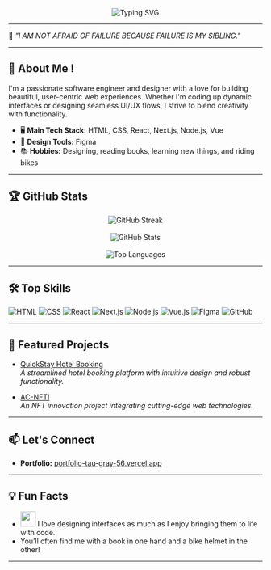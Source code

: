 <!-- Typing SVG Animation -->
<p align="center">
  <img src="https://readme-typing-svg.demolab.com?font=Fira+Code&size=22&duration=3000&pause=1000&color=F7971E&center=true&vCenter=true&width=435&lines=Hi%2C+I'm+Joyel+%F0%9F%91%8B;Software+Engineer+%26+Designer;Welcome+to+my+GitHub+Profile!" alt="Typing SVG" />
</p>

---

🌟 _"I AM NOT AFRAID OF FAILURE BECAUSE FAILURE IS MY SIBLING."_

---

## 🚀 About Me !

I'm a passionate software engineer and designer with a love for building beautiful, user-centric web experiences. Whether I'm coding up dynamic interfaces or designing seamless UI/UX flows, I strive to blend creativity with functionality.

- 🖥️ **Main Tech Stack:** HTML, CSS, React, Next.js, Node.js, Vue  
- 🎨 **Design Tools:** Figma  
- 📚 **Hobbies:** Designing, reading books, learning new things, and riding bikes  

---

## 🏆 GitHub Stats

<p align="center">
  <img src="https://github-readme-streak-stats.vercel.app?user=Joyel2003&theme=radical&hide_border=true" alt="GitHub Streak" />
  <br><br>
  <img src="https://github-readme-stats.vercel.app/api?username=Joyel2003&show_icons=true&theme=radical&hide_border=true" alt="GitHub Stats" />
  <br><br>
  <img src="https://github-readme-stats.vercel.app/api/top-langs/?username=Joyel2003&layout=compact&theme=radical&hide_border=true" alt="Top Languages" />
</p>

---

## 🛠️ Top Skills

![HTML](https://img.shields.io/badge/-HTML5-E34F26?style=flat&logo=html5&logoColor=fff)
![CSS](https://img.shields.io/badge/-CSS3-1572B6?style=flat&logo=css3&logoColor=fff)
![React](https://img.shields.io/badge/-React-61DAFB?style=flat&logo=react&logoColor=000)
![Next.js](https://img.shields.io/badge/-Next.js-000?style=flat&logo=next.js&logoColor=fff)
![Node.js](https://img.shields.io/badge/-Node.js-339933?style=flat&logo=node.js&logoColor=fff)
![Vue.js](https://img.shields.io/badge/-Vue.js-42b883?style=flat&logo=vue.js&logoColor=fff)
![Figma](https://img.shields.io/badge/-Figma-F24E1E?style=flat&logo=figma&logoColor=fff)
![GitHub](https://img.shields.io/badge/-GitHub-181717?style=flat&logo=github&logoColor=fff)

---

## 🌈 Featured Projects

- [QuickStay Hotel Booking](https://github.com/Joyel2003/QuickStay-Hotel-Booking.git)  
  _A streamlined hotel booking platform with intuitive design and robust functionality._

- [AC-NFTI](https://github.com/Joyel2003/AC-NFTI.git)  
  _An NFT innovation project integrating cutting-edge web technologies._

---

## 📫 Let's Connect

- **Portfolio:** [portfolio-tau-gray-56.vercel.app](https://portfolio-tau-gray-56.vercel.app/)

---

## 💡 Fun Facts

- <img src="https://media.giphy.com/media/26BRv0ThflsHCqDrG/giphy.gif" width="30" /> I love designing interfaces as much as I enjoy bringing them to life with code.  
- You’ll often find me with a book in one hand and a bike helmet in the other!

---
